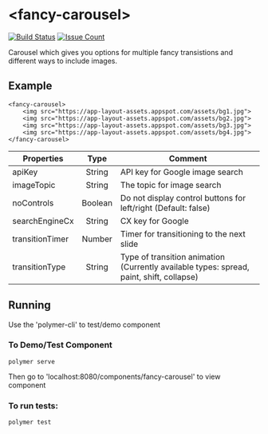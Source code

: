 # \<fancy-carousel\>

[![Build Status](https://travis-ci.org/annsonn/fancy-carousel.png?branch=master)](https://travis-ci.org/annsonn/fancy-carousel)
[![Issue Count](https://codeclimate.com/github/annsonn/fancy-carousel/badges/issue_count.svg)](https://codeclimate.com/github/annsonn/fancy-carousel)

Carousel which gives you options for multiple fancy transistions and different ways to include images.

## Example

```
<fancy-carousel>
    <img src="https://app-layout-assets.appspot.com/assets/bg1.jpg">
    <img src="https://app-layout-assets.appspot.com/assets/bg2.jpg">
    <img src="https://app-layout-assets.appspot.com/assets/bg3.jpg">
    <img src="https://app-layout-assets.appspot.com/assets/bg4.jpg">
</fancy-carousel>
```

| Properties      | Type    | Comment                                                                                  |
| --------------- |:-------:| ---------------------------------------------------------------------------------------- |
| apiKey          | String  | API key for Google image search                                                          |
| imageTopic      | String  | The topic for image search                                                               |
| noControls      | Boolean | Do not display control buttons for left/right (Default: false)                           |
| searchEngineCx  | String  | CX key for Google                                                                        |
| transitionTimer | Number  | Timer for transitioning to the next slide                                                |
| transitionType  | String  | Type of transition animation (Currently available types: spread, paint, shift, collapse) |


## Running 
Use the 'polymer-cli' to test/demo component

### To Demo/Test Component
```
polymer serve
```
Then go to 'localhost:8080/components/fancy-carousel' to view component

### To run tests:
```
polymer test
```
